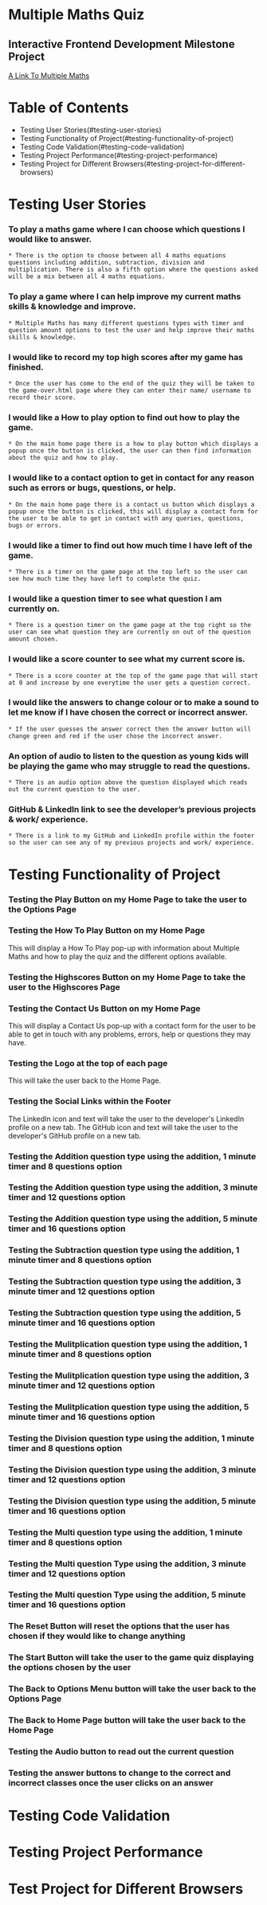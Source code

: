 # Multiple Maths Quiz

## Interactive Frontend Development Milestone Project

[A Link To Multiple Maths](https://benpruden97.github.io/multiple-maths/)

# Table of Contents

* Testing User Stories(#testing-user-stories)
* Testing Functionality of Project(#testing-functionality-of-project)
* Testing Code Validation(#testing-code-validation)
* Testing Project Performance(#testing-project-performance)
* Testing Project for Different Browsers(#testing-project-for-different-browsers)


# Testing User Stories

### To play a maths game where I can choose which questions I would like to answer.
    * There is the option to choose between all 4 maths equations questions including addition, subtraction, division and multiplication. There is also a fifth option where the questions asked will be a mix between all 4 maths equations.
### To play a game where I can help improve my current maths skills & knowledge and improve.
    * Multiple Maths has many different questions types with timer and question amount options to test the user and help improve their maths skills & knowledge.
### I would like to record my top high scores after my game has finished.
    * Once the user has come to the end of the quiz they will be taken to the game-over.html page where they can enter their name/ username to record their score.
### I would like a How to play option to find out how to play the game.
    * On the main home page there is a how to play button which displays a popup once the button is clicked, the user can then find information about the quiz and how to play.
### I would like to a contact option to get in contact for any reason such as errors or bugs, questions, or help.
    * On the main home page there is a contact us button which displays a popup once the button is clicked, this will display a contact form for the user to be able to get in contact with any queries, questions, bugs or errors.
### I would like a timer to find out how much time I have left of the game.
    * There is a timer on the game page at the top left so the user can see how much time they have left to complete the quiz.
### I would like a question timer to see what question I am currently on.
    * There is a question timer on the game page at the top right so the user can see what question they are currently on out of the question amount chosen.
### I would like a score counter to see what my current score is.
    * There is a score counter at the top of the game page that will start at 0 and increase by one everytime the user gets a question correct.
### I would like the answers to change colour or to make a sound to let me know if I have chosen the correct or incorrect answer.
    * If the user guesses the answer correct then the answer button will change green and red if the user chose the incorrect answer.
### An option of audio to listen to the question as young kids will be playing the game who may struggle to read the questions.
    * There is an audio option above the question displayed which reads out the current question to the user.
### GitHub & LinkedIn link to see the developer’s previous projects & work/ experience.
    * There is a link to my GitHub and LinkedIn profile within the footer so the user can see any of my previous projects and work/ experience.

# Testing Functionality of Project

### Testing the Play Button on my Home Page to take the user to the Options Page

### Testing the How To Play Button on my Home Page

This will display a How To Play pop-up with information about Multiple Maths and how to play the quiz and the different options available.

### Testing the Highscores Button on my Home Page to take the user to the Highscores Page

### Testing the Contact Us Button on my Home Page

This will display a Contact Us pop-up with a contact form for the user to be able to get in touch with any problems, errors, help or questions they may have.

### Testing the Logo at the top of each page

This will take the user back to the Home Page.

### Testing the Social Links within the Footer

The LinkedIn icon and text will take the user to the developer's LinkedIn profile on a new tab.
The GitHub icon and text will take the user to the developer's GitHub profile on a new tab.

### Testing the Addition question type using the addition, 1 minute timer and 8 questions option

### Testing the Addition question type using the addition, 3 minute timer and 12 questions option

### Testing the Addition question type using the addition, 5 minute timer and 16 questions option

### Testing the Subtraction question type using the addition, 1 minute timer and 8 questions option

### Testing the Subtraction question type using the addition, 3 minute timer and 12 questions option

### Testing the Subtraction question type using the addition, 5 minute timer and 16 questions option

### Testing the Mulitplication question type using the addition, 1 minute timer and 8 questions option

### Testing the Mulitplication question type using the addition, 3 minute timer and 12 questions option

### Testing the Mulitplication question type using the addition, 5 minute timer and 16 questions option

### Testing the Division question type using the addition, 1 minute timer and 8 questions option

### Testing the Division question type using the addition, 3 minute timer and 12 questions option

### Testing the Division question type using the addition, 5 minute timer and 16 questions option

### Testing the Multi question type using the addition, 1 minute timer and 8 questions option

### Testing the Multi question Type using the addition, 3 minute timer and 12 questions option

### Testing the Multi question Type using the addition, 5 minute timer and 16 questions option

### The Reset Button will reset the options that the user has chosen if they would like to change anything

### The Start Button will take the user to the game quiz displaying the options chosen by the user

### The Back to Options Menu button will take the user back to the Options Page

### The Back to Home Page button will take the user back to the Home Page

### Testing the Audio button to read out the current question

### Testing the answer buttons to change to the correct and incorrect classes once the user clicks on an answer













# Testing Code Validation


# Testing Project Performance



# Test Project for Different Browsers